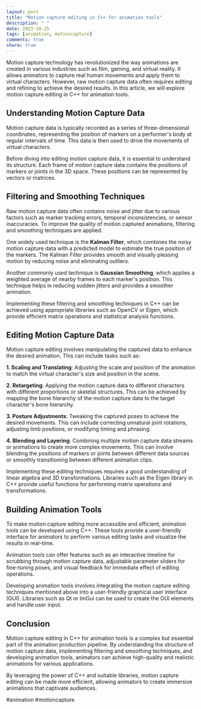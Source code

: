 ```yaml
---
layout: post
title: "Motion capture editing in C++ for animation tools"
description: " "
date: 2023-10-25
tags: [animation, motioncapture]
comments: true
share: true
---
```


Motion capture technology has revolutionized the way animations are created in various industries such as film, gaming, and virtual reality. It allows animators to capture real human movements and apply them to virtual characters. However, raw motion capture data often requires editing and refining to achieve the desired results. In this article, we will explore motion capture editing in C++ for animation tools.

## Understanding Motion Capture Data

Motion capture data is typically recorded as a series of three-dimensional coordinates, representing the position of markers on a performer's body at regular intervals of time. This data is then used to drive the movements of virtual characters.

Before diving into editing motion capture data, it is essential to understand its structure. Each frame of motion capture data contains the positions of markers or joints in the 3D space. These positions can be represented by vectors or matrices.

## Filtering and Smoothing Techniques

Raw motion capture data often contains noise and jitter due to various factors such as marker tracking errors, temporal inconsistencies, or sensor inaccuracies. To improve the quality of motion captured animations, filtering and smoothing techniques are applied.

One widely used technique is the **Kalman Filter**, which combines the noisy motion capture data with a predicted model to estimate the true position of the markers. The Kalman Filter provides smooth and visually pleasing motion by reducing noise and eliminating outliers.

Another commonly used technique is **Gaussian Smoothing**, which applies a weighted average of nearby frames to each marker's position. This technique helps in reducing sudden jitters and provides a smoother animation.

Implementing these filtering and smoothing techniques in C++ can be achieved using appropriate libraries such as OpenCV or Eigen, which provide efficient matrix operations and statistical analysis functions.

## Editing Motion Capture Data

Motion capture editing involves manipulating the captured data to enhance the desired animation. This can include tasks such as:

**1. Scaling and Translating**: Adjusting the scale and position of the animation to match the virtual character's size and position in the scene.

**2. Retargeting**: Applying the motion capture data to different characters with different proportions or skeletal structures. This can be achieved by mapping the bone hierarchy of the motion capture data to the target character's bone hierarchy.

**3. Posture Adjustments**: Tweaking the captured poses to achieve the desired movements. This can include correcting unnatural joint rotations, adjusting limb positions, or modifying timing and phrasing.

**4. Blending and Layering**: Combining multiple motion capture data streams or animations to create more complex movements. This can involve blending the positions of markers or joints between different data sources or smoothly transitioning between different animation clips.

Implementing these editing techniques requires a good understanding of linear algebra and 3D transformations. Libraries such as the Eigen library in C++ provide useful functions for performing matrix operations and transformations.

## Building Animation Tools

To make motion capture editing more accessible and efficient, animation tools can be developed using C++. These tools provide a user-friendly interface for animators to perform various editing tasks and visualize the results in real-time.

Animation tools can offer features such as an interactive timeline for scrubbing through motion capture data, adjustable parameter sliders for fine-tuning poses, and visual feedback for immediate effect of editing operations.

Developing animation tools involves integrating the motion capture editing techniques mentioned above into a user-friendly graphical user interface (GUI). Libraries such as Qt or ImGui can be used to create the GUI elements and handle user input.

## Conclusion

Motion capture editing in C++ for animation tools is a complex but essential part of the animation production pipeline. By understanding the structure of motion capture data, implementing filtering and smoothing techniques, and developing animation tools, animators can achieve high-quality and realistic animations for various applications.

By leveraging the power of C++ and suitable libraries, motion capture editing can be made more efficient, allowing animators to create immersive animations that captivate audiences.

\#animation \#motioncapture